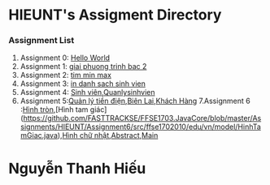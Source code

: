 # HIEUNT's Assigment Directory

### Assignment List

1. Assignment 0: [Hello World](https://github.com/FASTTRACKSE/FFSE1703.JavaCore/blob/master/Assignments/HIEUNT/HelloWorld/src/HelloWorld.java)
2. Assignment 1: [giai phuong trinh bac 2](https://github.com/FASTTRACKSE/FFSE1703.JavaCore/blob/master/Assignments/HIEUNT/giaiptbac2/src/giaiptbac2/ptb2.java)
3. Assignment 2: [tim min max](https://github.com/FASTTRACKSE/FFSE1703.JavaCore/blob/master/Assignments/HIEUNT/TEST2/src/Fasttrack/For.java)
4. Assignment 3: [in danh sach sinh vien](https://github.com/FASTTRACKSE/FFSE1703.JavaCore/blob/master/Assignments/HIEUNT/Assignments/src/fasttrack/edu/vn/Assignments3.java)
5. Assignment 4: [Sinh viên](https://github.com/FASTTRACKSE/FFSE1703.JavaCore/blob/master/Assignments/HIEUNT/Assignments4/src/fasttrackse/edu/vn/qlysv.java),[Quanlysinhvien](https://github.com/FASTTRACKSE/FFSE1703.JavaCore/blob/master/Assignments/HIEUNT/Assignments4/src/fasttrackse/edu/vn/menu.java)
6. Assignment 5:[Quản lý tiền điện](https://github.com/FASTTRACKSE/FFSE1703.JavaCore/blob/master/Assignments/HIEUNT/Assignment5/src/ffse1702/edu/vn/main/QuanLyTienDien.java),[Biên Lai](https://github.com/FASTTRACKSE/FFSE1703.JavaCore/blob/master/Assignments/HIEUNT/Assignment5/src/ffse1702/edu/vn/model/BienLai.java),[Khách Hàng](https://github.com/FASTTRACKSE/FFSE1703.JavaCore/blob/master/Assignments/HIEUNT/Assignment5/src/ffse1702/edu/vn/model/KhachHang.java)
7.Assignment 6 :[Hình tròn](https://github.com/FASTTRACKSE/FFSE1703.JavaCore/blob/master/Assignments/HIEUNT/Assignment6/src/ffse1702010/edu/vn/model/HinhTron.java),[Hình tam giác]
(https://github.com/FASTTRACKSE/FFSE1703.JavaCore/blob/master/Assignments/HIEUNT/Assignment6/src/ffse1702010/edu/vn/model/HinhTamGiac.java),[Hình chữ nhật](https://github.com/FASTTRACKSE/FFSE1703.JavaCore/blob/master/Assignments/HIEUNT/Assignment6/src/ffse1702010/edu/vn/model/HinhTamGiac.java),[Abstract](https://github.com/FASTTRACKSE/FFSE1703.JavaCore/blob/master/Assignments/HIEUNT/Assignment6/src/ffse1702010/edu/vn/model/AbstractHinhHoc.java),[Main](https://github.com/FASTTRACKSE/FFSE1703.JavaCore/blob/master/Assignments/HIEUNT/Assignment6/src/ffse1702010/edu/vn/main/HinhHoc.java)
# **Nguyễn Thanh Hiếu**


